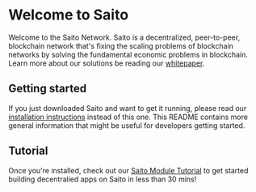 # Welcome to Saito

Welcome to the Saito Network. Saito is a decentralized, peer-to-peer, blockchain network that's fixing the scaling problems of blockchain networks by solving the fundamental economic problems in blockchain. Learn more about our solutions be reading our [whitepaper](https://saito.tech/saito-whitepaper.pdf).

## Getting started
If you just downloaded Saito and want to get it running, please read our
[installation instructions](install.md) instead of this one. This README contains more general
information that might be useful for developers getting started.

## Tutorial
Once you're installed, check out our [Saito Module Tutorial](create.md) to get started building decentralied apps on Saito in less than 30 mins!
